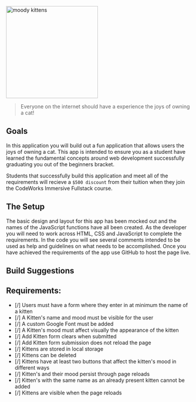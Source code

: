 <div class="text-center">
	<img src="https://codeworks.blob.core.windows.net/public/assets/img/projects/moody-logo.png" alt="moody kittens" height="250">
</div>

> Everyone on the internet should have a experience the joys of owning a cat!

## Goals
In this application you will build out a fun application that allows users the joys of owning a cat. This app is intended to ensure you as a student have learned the fundamental concepts around web development successfully graduating you out of the beginners bracket.

Students that successfully build this application and meet all of the requirements will recieve a `$500 discount` from their tuition when they join the CodeWorks Immersive Fullstack course. 

## The Setup
The basic design and layout for this app has been mocked out and the names of the JavaScript functions have all been created. As the developer you will need to work across HTML, CSS and JavaScript to complete the requirements. In the code you will see several comments intended to be used as help and guidelines on what needs to be accomplished. Once you have achieved the requirements of the app use GitHub to host the page live.

## Build Suggestions
<!-- 1. Create a form used to add a Kitten
1. Handle the form submission
  - Prevent the page from reloading when submitting the form
  - Pull the form data to get a new kitten and give that kitten an id -->
  <!-- - Add the new kitten to the kittens array
  - Reset the form
  - Save the kittens list
  - Draw the kittens list
1. Handle Page Refresh
  - Load the kittens list
  - Draw the kittens list  --> 

## Requirements: 
- [/] Users must have a form where they enter in at minimum the name of a kitten 
- [/] A Kitten's name and mood must be visible for the user 
- [/] A custom Google Font must be added 
- [/] A Kitten's mood must affect visually the appearance of the kitten 
- [/] Add Kitten form clears when submitted 
- [/] Add Kitten form submission does not reload the page 
- [/] Kittens are stored in local storage 
- [/] Kittens can be deleted 
- [/] Kittens have at least two buttons that affect the kitten's mood in different ways 
- [/] Kitten's and their mood persist through page reloads 
- [/] Kitten's with the same name as an already present kitten cannot be added 
- [/] Kittens are visible when the page reloads
